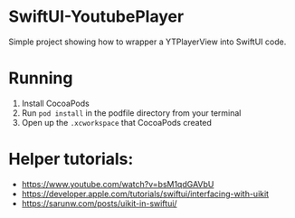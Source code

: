# SwiftUI-YoutubePlayer

Simple project showing how to wrapper a YTPlayerView into SwiftUI code. 

# Running
1. Install CocoaPods
2. Run `pod install` in the podfile directory from your terminal
3. Open up the `.xcworkspace` that CocoaPods created

# Helper tutorials: 
- https://www.youtube.com/watch?v=bsM1qdGAVbU
- https://developer.apple.com/tutorials/swiftui/interfacing-with-uikit
- https://sarunw.com/posts/uikit-in-swiftui/

